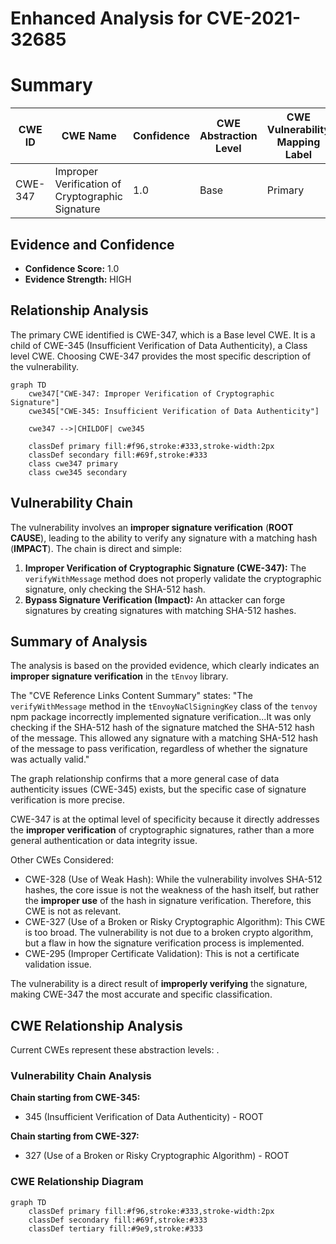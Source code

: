 # Enhanced Analysis for CVE-2021-32685

# Summary
| CWE ID | CWE Name | Confidence | CWE Abstraction Level | CWE Vulnerability Mapping Label | CWE-Vulnerability Mapping Notes |
|---|---|---|---|---|---|
| CWE-347 | Improper Verification of Cryptographic Signature | 1.0 | Base | Primary | Allowed |

## Evidence and Confidence

*   **Confidence Score:** 1.0
*   **Evidence Strength:** HIGH

## Relationship Analysis
The primary CWE identified is CWE-347, which is a Base level CWE. It is a child of CWE-345 (Insufficient Verification of Data Authenticity), a Class level CWE. Choosing CWE-347 provides the most specific description of the vulnerability.

```mermaid
graph TD
    cwe347["CWE-347: Improper Verification of Cryptographic Signature"]
    cwe345["CWE-345: Insufficient Verification of Data Authenticity"]
    
    cwe347 -->|CHILDOF| cwe345
    
    classDef primary fill:#f96,stroke:#333,stroke-width:2px
    classDef secondary fill:#69f,stroke:#333
    class cwe347 primary
    class cwe345 secondary
```

## Vulnerability Chain
The vulnerability involves an **improper signature verification** (**ROOT CAUSE**), leading to the ability to verify any signature with a matching hash (**IMPACT**). The chain is direct and simple:

1.  **Improper Verification of Cryptographic Signature (CWE-347):** The `verifyWithMessage` method does not properly validate the cryptographic signature, only checking the SHA-512 hash.
2.  **Bypass Signature Verification (Impact):** An attacker can forge signatures by creating signatures with matching SHA-512 hashes.

## Summary of Analysis
The analysis is based on the provided evidence, which clearly indicates an **improper signature verification** in the `tEnvoy` library.

The "CVE Reference Links Content Summary" states: "The `verifyWithMessage` method in the `tEnvoyNaClSigningKey` class of the `tenvoy` npm package incorrectly implemented signature verification...It was only checking if the SHA-512 hash of the signature matched the SHA-512 hash of the message. This allowed any signature with a matching SHA-512 hash of the message to pass verification, regardless of whether the signature was actually valid."

The graph relationship confirms that a more general case of data authenticity issues (CWE-345) exists, but the specific case of signature verification is more precise.

CWE-347 is at the optimal level of specificity because it directly addresses the **improper verification** of cryptographic signatures, rather than a more general authentication or data integrity issue.

Other CWEs Considered:

*   CWE-328 (Use of Weak Hash): While the vulnerability involves SHA-512 hashes, the core issue is not the weakness of the hash itself, but rather the **improper use** of the hash in signature verification. Therefore, this CWE is not as relevant.
*   CWE-327 (Use of a Broken or Risky Cryptographic Algorithm): This CWE is too broad. The vulnerability is not due to a broken crypto algorithm, but a flaw in how the signature verification process is implemented.
*   CWE-295 (Improper Certificate Validation): This is not a certificate validation issue.

The vulnerability is a direct result of **improperly verifying** the signature, making CWE-347 the most accurate and specific classification.


## CWE Relationship Analysis

Current CWEs represent these abstraction levels: .


### Vulnerability Chain Analysis

**Chain starting from CWE-345:**
- 345 (Insufficient Verification of Data Authenticity) - ROOT


**Chain starting from CWE-327:**
- 327 (Use of a Broken or Risky Cryptographic Algorithm) - ROOT



### CWE Relationship Diagram

```mermaid
graph TD
    classDef primary fill:#f96,stroke:#333,stroke-width:2px
    classDef secondary fill:#69f,stroke:#333
    classDef tertiary fill:#9e9,stroke:#333
```